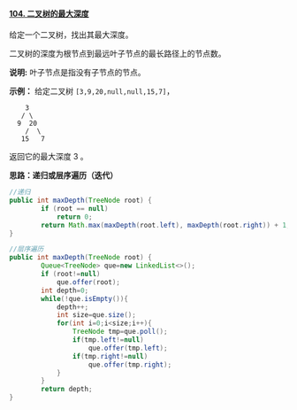 #### [104. 二叉树的最大深度](https://leetcode-cn.com/problems/maximum-depth-of-binary-tree/)



给定一个二叉树，找出其最大深度。

二叉树的深度为根节点到最远叶子节点的最长路径上的节点数。

**说明:** 叶子节点是指没有子节点的节点。

**示例：**
给定二叉树 `[3,9,20,null,null,15,7]`，

```
    3
   / \
  9  20
    /  \
   15   7
```

返回它的最大深度 3 。



**思路：递归或层序遍历（迭代）**

```java
//递归
public int maxDepth(TreeNode root) {
        if (root == null)
            return 0;
        return Math.max(maxDepth(root.left), maxDepth(root.right)) + 1;
}

//层序遍历
public int maxDepth(TreeNode root) {
        Queue<TreeNode> que=new LinkedList<>();
        if (root!=null)
            que.offer(root);
        int depth=0;
        while(!que.isEmpty()){
            depth++;
            int size=que.size();
            for(int i=0;i<size;i++){
                TreeNode tmp=que.poll();
                if(tmp.left!=null)
                    que.offer(tmp.left);
                if(tmp.right!=null)
                    que.offer(tmp.right);
            }
        }
        return depth;
}
```

